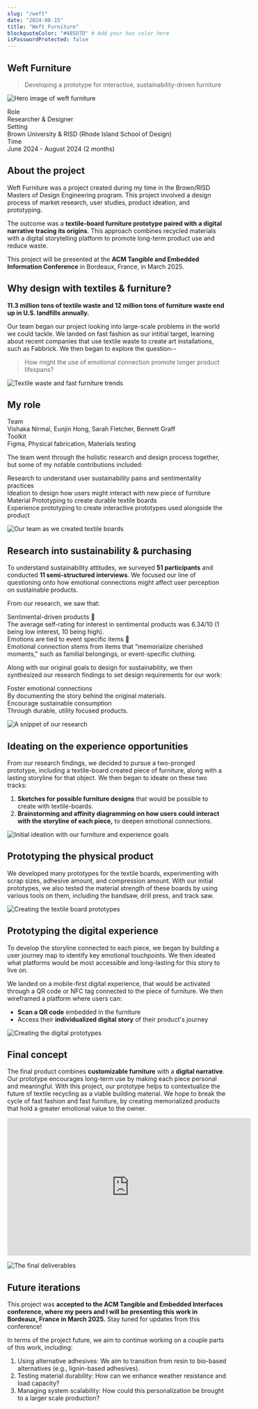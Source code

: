 ```yaml
---
slug: "/weft"
date: "2024-08-15"
title: "Weft Furniture"
blockquoteColor: "#485D7D" # Add your hex color here
isPasswordProtected: false
---
```

## Weft Furniture
> Developing a prototype for interactive, sustainability-driven furniture

![Hero image of weft furniture](../src/images/weft/newhero.png)

<div class="info-container">
    <div class="info-block">
        <div class="info-title">Role</div>
        Researcher & Designer
    </div>
    <div class="info-block">
        <div class="info-title">Setting</div>
        Brown University & RISD (Rhode Island School of Design)
    </div>
    <div class="info-block">
        <div class="info-title">Time</div>
        June 2024 - August 2024 (2 months)
    </div>
</div>

## About the project
Weft Furniture was a project created during my time in the Brown/RISD Masters of Design Engineering program. This project involved a design process of market research, user studies, product ideation, and prototyping. 

The outcome was a **textile-board furniture prototype paired with a digital narrative tracing its origins**. This approach combines recycled materials with a digital storytelling platform to promote long-term product use and reduce waste.

This project will be presented at the **ACM Tangible and Embedded Information Conference** in Bordeaux, France, in March 2025. 


## Why design with textiles & furniture?
**11.3 million tons of textile waste and 12 million tons of furniture waste end up in U.S. landfills annually.** 

Our team began our project looking into large-scale problems in the world we could tackle. We landed on fast fashion as our intitial target, learning about recent companies that use textile waste to create art installations, such as Fabbrick. We then began to explore the question--

>How might the use of emotional connection promote longer product lifespans?

![Textile waste and fast furniture trends](../src/images/weft/Problem.png)


## My role
<div class="info-container">
    <div class="info-block">
        <div class="info-title">Team</div>
        Vishaka Nirmal, Eunjin Hong, Sarah Fletcher, Bennett Graff
    </div>
    <div class="info-block">
        <div class="info-title">Toolkit</div>
        Figma, Physical fabrication, Materials testing
    </div>
</div>

The team went through the holistic research and design process together, but some of my notable contributions included:
<div class="process-flow">
  <div class="process-step">
    <span class="process-title">Research</span>
    <span class="process-desc">to understand user sustainability pains and sentimentality practices</span>
  </div>
  <div class="process-step">
    <span class="process-title">Ideation</span>
    <span class="process-desc">to design how users might interact with new piece of furniture</span>
  </div>
  <div class="process-step">
    <span class="process-title">Material Prototyping</span>
    <span class="process-desc">to create durable textile boards</span>
  </div>
  <div class="process-step">
    <span class="process-title">Experience prototyping</span>
    <span class="process-desc">to create interactive prototypes used alongside the product</span>
  </div>
</div>

![Our team as we created textile boards](../src/images/weft/Role.png)

## Research into sustainability & purchasing
To understand sustainability attitudes, we surveyed **51 participants** and conducted **11 semi-structured interviews**. We focused our line of questioning onto how emotional connections might affect user perception on sustainable products.

From our research, we saw that: 

<div class="info-container">
  <div class="info-block">
   <div class="info-title">Sentimental-driven products 🧸</div>
    The average self-rating for interest in sentimental products was 6.34/10 (1 being low interest, 10 being high).
  </div>
  <div class="info-block">
   <div class="info-title">Emotions are tied to event specific items 💍</div>
    Emotional connection stems from items that "memorialize cherished moments," such as familial belongings, or event-specific clothing.
  </div>
</div>

Along with our original goals to design for sustainability, we then synthesized our research findings to set design requirements for our work:

<div class="info-container">
  <div class="info-block">
   <div class="info-title">Foster emotional connections</div>
    By documenting the story behind the original materials. 
  </div>
  <div class="info-block">
   <div class="info-title">Encourage sustainable consumption</div>
    Through durable, utility focused products. 
  </div>
</div>

![A snippet of our research](../src/images/weft/Research.png)


## Ideating on the experience opportunities
From our research findings, we decided to pursue a two-pronged prototype, including a textile-board created piece of furniture, along with a lasting storyline for that object. We then began to ideate on these two tracks:
1. **Sketches for possible furniture designs** that would be possible to create with textile-boards.
2. **Brainstorming and affinity diagramming on how users could interact with the storyline of each piece,** to deepen emotional connections.

![Initial ideation with our furniture and experience goals](../src/images/weft/Ideation.png)


## Prototyping the physical product
We developed many prototypes for the textile boards, experimenting with scrap sizes, adhesive amount, and compression amount. With our initial prototypes, we also tested the material strength of these boards by using various tools on them, including the bandsaw, drill press, and track saw.


![Creating the textile board prototypes](../src/images/weft/Prototyping.png)

## Prototyping the digital experience
To develop the storyline connected to each piece, we began by building a user journey map to identify key emotional touchpoints. We then ideated what platforms would be most accessible and long-lasting for this story to live on.

We landed on a mobile-first digital experience, that would be activated through a QR code or NFC tag connected to the piece of furniture. We then wireframed a platform where users can:
- **Scan a QR code** embedded in the furniture
- Access their **individualized digital story** of their product's journey

![Creating the digital prototypes](../src/images/weft/Prototyping-2.png)


## Final concept
The final product combines **customizable furniture** with a **digital narrative**. Our prototype encourages long-term use by making each piece personal and meaningful. With this project, our prototype helps to contextualize the future of textile recycling as a viable building material. We hope to break the cycle of fast fashion and fast furniture, by creating memorialized products that hold a greater emotional value to the owner. 

<iframe width="560" height="315" src="https://www.youtube.com/embed/E5rVwSv8zpM?si=mdJBYMrUFEvoDqlh" title="YouTube video player" frameborder="0" allow="accelerometer; autoplay; clipboard-write; encrypted-media; gyroscope; picture-in-picture; web-share" referrerpolicy="strict-origin-when-cross-origin" allowfullscreen></iframe>

![The final deliverables](../src/images/weft/Finaldeliverables.png)

## Future iterations
This project was **accepted to the ACM Tangible and Embedded Interfaces conference, where my peers and I will be presenting this work in Bordeaux, France in March 2025.** Stay tuned for updates from this conference!

In terms of the project future, we aim to continue working on a couple parts of this work, including:
1. Using alternative adhesives: We aim to transition from resin to bio-based alternatives (e.g., lignin-based adhesives).
2. Testing material durability: How can we enhance weather resistance and load capacity?
3. Managing system scalability: How could this personalization be brought to a larger scale production?

